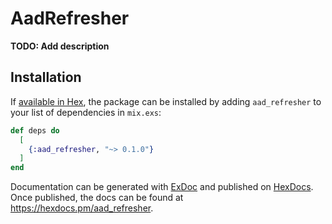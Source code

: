 # AadRefresher

**TODO: Add description**

## Installation

If [available in Hex](https://hex.pm/docs/publish), the package can be installed
by adding `aad_refresher` to your list of dependencies in `mix.exs`:

```elixir
def deps do
  [
    {:aad_refresher, "~> 0.1.0"}
  ]
end
```

Documentation can be generated with [ExDoc](https://github.com/elixir-lang/ex_doc)
and published on [HexDocs](https://hexdocs.pm). Once published, the docs can
be found at <https://hexdocs.pm/aad_refresher>.

